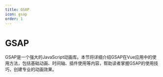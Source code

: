 ```yaml
---
title: GSAP
icon: gsap
order: 1
---
```


# GSAP

GSAP是一个强大的JavaScript动画库。本节将详细介绍GSAP在Vue应用中的使用方法，包括基础动画、时间轴、插件使用等内容，帮助读者掌握GSAP的使用技巧，创建专业的动画效果。
